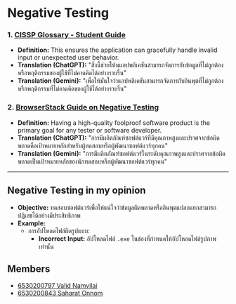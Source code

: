 # Negative Testing

### 1. [CISSP Glossary - Student Guide](https://www.isc2.org/certifications/cissp/cissp-student-glossary#n)
- **Definition:** This ensures the application can gracefully handle invalid input or unexpected user behavior.
- **Translation (ChatGPT):** "สิ่งนี้ช่วยให้นแอปพลิเคชันสามารถจัดการกับข้อมูลที่ไม่ถูกต้องหรือพฤติกรรมของผู้ใช้ที่ไม่คาดคิดได้อย่างราบรื่น"
- **Translation (Gemini):** "เพื่อให้มั่นใจว่าแอปพลิเคชันสามารถจัดการกับอินพุตที่ไม่ถูกต้องหรือพฤติกรรมที่ไม่คาดคิดของผู้ใช้ได้อย่างราบรื่น"

### 2. [BrowserStack Guide on Negative Testing](https://www.browserstack.com/guide/negative-testing)
- **Definition:** Having a high-quality foolproof software product is the primary goal for any tester or software developer.
- **Translation (ChatGPT):** "การมีผลิตภัณฑ์ซอฟต์แวร์ที่มีคุณภาพสูงและปราศจากข้อผิดพลาดคือเป้าหมายหลักสำหรับผู้ทดสอบหรือผู้พัฒนาซอฟต์แวร์ทุกคน"
- **Translation (Gemini):** "การมีผลิตภัณฑ์ซอฟต์แวร์ในระดับคุณภาพสูงและปราศจากข้อผิดพลาดเป็นเป้าหมายหลักของนักทดสอบหรือผู้พัฒนาซอฟต์แวร์ทุกคน"

---

## Negative Testing in my opinion

- **Objective:** ทดสอบซอฟต์แวร์เพื่อให้แน่ใจว่าข้อมูลผิดพลาดหรืออินพุตแปลกแยกสามารถปฏิเสธได้อย่างมีประสิทธิภาพ
- **Example:** 
  - การอัปโหลดไฟล์ผิดรูปแบบ:
    - **Incorrect Input:** อัปโหลดไฟล์ `.exe` ในช่องที่กำหนดให้อัปโหลดไฟล์รูปภาพเท่านั้น
## Members
- [6530200797 Valid Namvilai](https://9Jell.gihub.io/negative-testing)
- [6530200843 Saharat Onnom](https://saharat4444.gihub.io/negative-testing)
